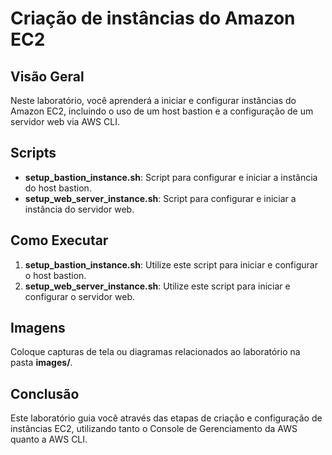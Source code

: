 # Criação de instâncias do Amazon EC2

## Visão Geral

Neste laboratório, você aprenderá a iniciar e configurar instâncias do Amazon EC2, incluindo o uso de um host bastion e a configuração de um servidor web via AWS CLI.

## Scripts

- **setup_bastion_instance.sh**: Script para configurar e iniciar a instância do host bastion.
- **setup_web_server_instance.sh**: Script para configurar e iniciar a instância do servidor web.

## Como Executar

1. **setup_bastion_instance.sh**: Utilize este script para iniciar e configurar o host bastion.
2. **setup_web_server_instance.sh**: Utilize este script para iniciar e configurar o servidor web.

## Imagens

Coloque capturas de tela ou diagramas relacionados ao laboratório na pasta **images/**.

## Conclusão

Este laboratório guia você através das etapas de criação e configuração de instâncias EC2, utilizando tanto o Console de Gerenciamento da AWS quanto a AWS CLI.

